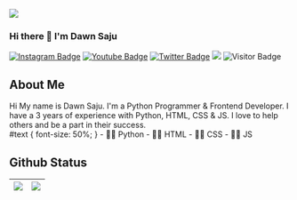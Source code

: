<a href="https://dawnsajus.live"><img align="center" src="https://raw.githubusercontent.com/dawntom2006/dawntom2006/main/Github%20Banner.png"/></a>

### Hi there 👋 I'm Dawn Saju

[![Instagram Badge](https://img.shields.io/badge/-dawnpro7_-blueviolet?style=plastic-square&logo=instagram&logoColor=white&link=https://instagram.com/dawnpro7_/)](https://instagram.com/dawnpro7_)
[![Youtube Badge](https://img.shields.io/badge/-DAWN%20SAJU%20%E2%99%AA-red?style=plastic-square&logo=youtube&logoColor=white&link=https://www.youtube.com/channel/UCunMpGgW9KorVSEB90QF7Dg)](https://www.youtube.com/channel/UCunMpGgW9KorVSEB90QF7Dg)
[![Twitter Badge](https://img.shields.io/badge/-dawnpro7-blue?style=plastic-square&logo=twitter&logoColor=white&link=https://twitter.com/dawnpro7)](https://twitter.com/dawnpro7)
<a href="https://dawnsajus.live"><img src="https://img.shields.io/badge/MyPortfolio-blueviolet.svg"/></a>
![Visitor Badge](https://visitor-badge.laobi.icu/badge?page_id=dawntom2006)


## About Me
<div id="text">Hi My name is Dawn Saju. I'm a Python Programmer & Frontend Developer. I have a 3 years of experience with Python, HTML, CSS & JS.
I love to help others and be a part in their success.</div>
#text {
  font-size: 50%;
}
- 👨‍💻 Python 
- 👨‍💻 HTML
- 👨‍💻 CSS
- 👨‍💻 JS


## Github Status
<img src="https://raw.githubusercontent.com/dawntom2006/dawntom2006/54628cb395ba5fe1cbafbdb7266e703383c162a4/statistics.svg"/>|<img src="https://raw.githubusercontent.com/dawntom2006/dawntom2006/b7885f18ada5b9a92551d3a99797198210465f8b/banner.svg"/>|
|---|---|


